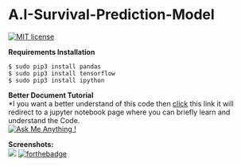 # A.I-Survival-Prediction-Model<br>
[![MIT license](https://img.shields.io/badge/License-MIT-blue.svg)
](https://lbesson.mit-license.org/)

**Requirements Installation**<br>

 ```$ sudo pip3 install pandas```<br>
```$ sudo pip3 install tensorflow```<br>
```$ sudo pip3 install ipython```<br>


**Better Document Tutorial**<br>
*I you want a better understand of this code then [click]() this link it will redirect to a jupyter notebook page where you can briefly learn and understand the Code.<br>
[![Ask Me Anything !](https://img.shields.io/badge/Ask%20me-anything-1abc9c.svg)](https://GitHub.com/Naereen/ama)



**Screenshots:**<br>
![](https://github.com/everydaycodings/A.I-Survival-Prediction-Model/blob/master/screenshot.png)
[![forthebadge](https://forthebadge.com/images/badges/made-with-python.svg)](https://forthebadge.com)


